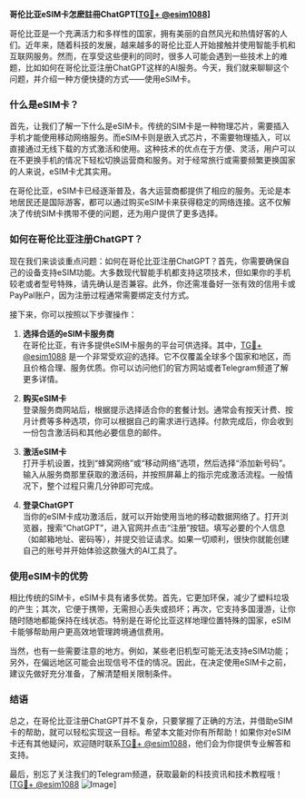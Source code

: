 **哥伦比亚eSIM卡怎麽註冊ChatGPT[[TG💪+ @esim1088](https://t.me/s/esim1088)]**

哥伦比亚是一个充满活力和多样性的国家，拥有美丽的自然风光和热情好客的人们。近年来，随着科技的发展，越来越多的哥伦比亚人开始接触并使用智能手机和互联网服务。然而，在享受这些便利的同时，很多人可能会遇到一些技术上的难题，比如如何在哥伦比亚注册ChatGPT这样的AI服务。今天，我们就来聊聊这个问题，并介绍一种方便快捷的方式——使用eSIM卡。

### 什么是eSIM卡？

首先，让我们了解一下什么是eSIM卡。传统的SIM卡是一种物理芯片，需要插入手机才能使用移动网络服务。而eSIM卡则是嵌入式芯片，不需要物理插入，可以直接通过无线下载的方式激活和使用。这种技术的优点在于方便、灵活，用户可以在不更换手机的情况下轻松切换运营商和服务。对于经常旅行或需要频繁更换国家的人来说，eSIM卡尤其实用。

在哥伦比亚，eSIM卡已经逐渐普及，各大运营商都提供了相应的服务。无论是本地居民还是国际游客，都可以通过购买eSIM卡来获得稳定的网络连接。这不仅解决了传统SIM卡携带不便的问题，还为用户提供了更多选择。

### 如何在哥伦比亚注册ChatGPT？

现在我们来谈谈重点问题：如何在哥伦比亚注册ChatGPT？首先，你需要确保自己的设备支持eSIM功能。大多数现代智能手机都支持这项技术，但如果你的手机较老或者型号特殊，请先确认是否兼容。此外，你还需准备好一张有效的信用卡或PayPal账户，因为注册过程通常需要绑定支付方式。

接下来，你可以按照以下步骤操作：

1. **选择合适的eSIM卡服务商**  
   在哥伦比亚，有许多提供eSIM卡服务的平台可供选择。其中，[TG💪+ @esim1088](https://t.me/s/esim1088) 是一个非常受欢迎的选择。它不仅覆盖全球多个国家和地区，而且价格合理、服务优质。你可以访问他们的官方网站或者Telegram频道了解更多详情。

2. **购买eSIM卡**  
   登录服务商网站后，根据提示选择适合你的套餐计划。通常会有按天计费、按月计费等多种选项，你可以根据自己的需求进行选择。付款完成后，你会收到一份包含激活码和其他必要信息的邮件。

3. **激活eSIM卡**  
   打开手机设置，找到“蜂窝网络”或“移动网络”选项，然后选择“添加新号码”。输入从服务商那里获取的激活码，并按照屏幕上的指示完成激活流程。一般情况下，整个过程只需几分钟即可完成。

4. **登录ChatGPT**  
   当你的eSIM卡成功激活后，就可以开始使用当地的移动数据网络了。打开浏览器，搜索“ChatGPT”，进入官网并点击“注册”按钮。填写必要的个人信息（如邮箱地址、密码等），并提交验证请求。如果一切顺利，很快你就能创建自己的账号并开始体验这款强大的AI工具了。

### 使用eSIM卡的优势

相比传统的SIM卡，eSIM卡具有诸多优势。首先，它更加环保，减少了塑料垃圾的产生；其次，它便于携带，无需担心丢失或损坏；再次，它支持多国漫游，让你随时随地都能保持在线状态。特别是在哥伦比亚这样地理位置特殊的国家，eSIM卡能够帮助用户更高效地管理跨境通信费用。

当然，也有一些需要注意的地方。例如，某些老旧机型可能无法支持eSIM功能；另外，在偏远地区可能会出现信号不佳的情况。因此，在决定使用eSIM卡之前，建议先做好充分准备，了解清楚相关限制条件。

### 结语

总之，在哥伦比亚注册ChatGPT并不复杂，只要掌握了正确的方法，并借助eSIM卡的帮助，就可以轻松实现这一目标。希望本文能对你有所帮助！如果你对eSIM卡还有其他疑问，欢迎随时联系[TG💪+ @esim1088](https://t.me/s/esim1088)，他们会为你提供专业解答和支持。

最后，别忘了关注我们的Telegram频道，获取最新的科技资讯和技术教程哦！[[TG💪+ @esim1088](https://t.me/s/esim1088) ![Image](https://i.postimg.cc/4NQfJmqS/Snipaste-2025-05-13-00-14-12.png)]